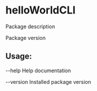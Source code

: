 # helloWorldCLI

Package description

Package version

## Usage: 
--help    Help documentation

--version Installed package version